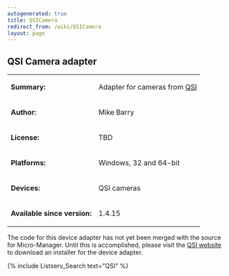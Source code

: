 ```yaml
---
autogenerated: true
title: QSICamera
redirect_from: /wiki/QSICamera
layout: page
---
```


## QSI Camera adapter

<table>
<tr>
<td markdown="1">

**Summary:**

</td>
<td markdown="1">

Adapter for cameras from [QSI](http://www.qsimaging.com)

</td>
</tr>
<tr>
<td markdown="1">

**Author:**

</td>
<td markdown="1">

Mike Barry

</td>
</tr>
<tr>
<td markdown="1">

**License:**

</td>
<td markdown="1">

TBD

</td>
</tr>
<tr>
<td markdown="1">

**Platforms:**

</td>
<td markdown="1">

Windows, 32 and 64-bit

</td>
</tr>
<tr>
<td markdown="1">

**Devices:**

</td>
<td markdown="1">

QSI cameras

</td>
</tr>
<tr>
<td markdown="1">

**Available since version:**

</td>
<td markdown="1">

1.4.15

</td>
</table>

The code for this device adapter has not yet been merged with the source
for Micro-Manager. Until this is accomplished, please visit the [QSI
website](http://qsimaging.com/software.html#winmicroapps) to download an
installer for the device adapter.

{% include Listserv_Search text="QSI" %}

